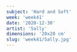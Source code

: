 ```yaml
---
subject: 'Hard and Soft'
week: 'week41'
date: '2020-12-30'
artist: 'Sally'
dimensions: '20x20 cm'
slug: 'week41/Sally.jpg'
---
```

